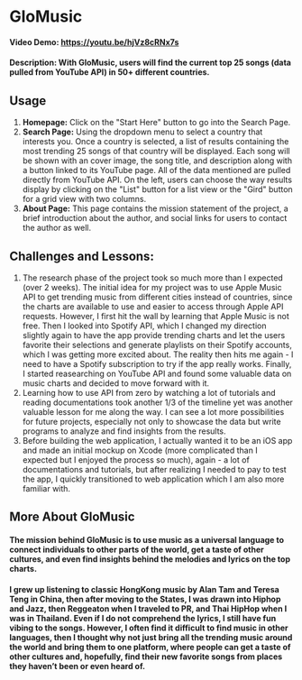 # GloMusic
#### Video Demo:  <https://youtu.be/hjVz8cRNx7s>
#### Description: With GloMusic, users will find the current top 25 songs (data pulled from YouTube API) in 50+ different countries.

## Usage
1. **Homepage:** Click on the "Start Here" button to go into the Search Page.
2. **Search Page:** Using the dropdown menu to select a country that interests you. Once a country is selected, a list of results containing the most trending 25 songs of that country will be displayed. Each song will be shown with an cover image, the song title, and description along with a button linked to its YouTube page. All of the data mentioned are pulled directly from YouTube API. On the left, users can choose the way results display by clicking on the "List" button for a list view or the "Gird" button for a grid view with two columns.
3. **About Page:** This page contains the mission statement of the project, a brief introduction about the author, and social links for users to contact the author as well.

## Challenges and Lessons:
1. The research phase of the project took so much more than I expected (over 2 weeks). The initial idea for my project was to use Apple Music API to get trending music from different cities instead of countries, since the charts are available to use and easier to access through Apple API requests. However, I first hit the wall by learning that Apple Music is not free. Then I looked into Spotify API, which I changed my direction slightly again to have the app provide trending charts and let the users favorite their selections and generate playlists on their Spotify accounts, which I was getting more excited about. The reality then hits me again - I need to have a Spotify subscription to try if the app really works. Finally, I started reasearching on YouTube API and found some valuable data on music charts and decided to move forward with it.
2. Learning how to use API from zero by watching a lot of tutorials and reading documentations took another 1/3 of the timeline yet was another valuable lesson for me along the way. I can see a lot more possibilities for future projects, especially not only to showcase the data but write programs to analyze and find insights from the results.
3. Before building the web application, I actually wanted it to be an iOS app and made an initial mockup on Xcode (more complicated than I expected but I enjoyed the process so much), again - a lot of documentations and tutorials, but after realizing I needed to pay to test the app, I quickly transitioned to web application which I am also more familiar with.

## More About GloMusic
#### The mission behind GloMusic is to use music as a universal language to connect individuals to other parts of the world, get a taste of other cultures, and even find insights behind the melodies and lyrics on the top charts.

#### I grew up listening to classic HongKong music by Alan Tam and Teresa Teng in China, then after moving to the States, I was drawn into Hiphop and Jazz, then Reggeaton when I traveled to PR, and Thai HipHop when I was in Thailand. Even if I do not comprehend the lyrics, I still have fun vibing to the songs. However, I often find it difficult to find music in other languages, then I thought why not just bring all the trending music around the world and bring them to one platform, where people can get a taste of other cultures and, hopefully, find their new favorite songs from places they haven’t been or even heard of.